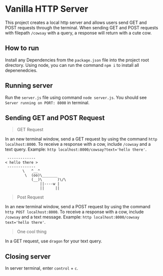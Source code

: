 # Vanilla HTTP Server

This project creates a local http server and allows users send GET and POST requests through the terminal.
When sending GET and POST requests with filepath ```/cowsay``` with a query, a response will return with
a cute cow.

## How to run

Install any Dependencies from the ```package.json``` file into the project root
directory. Using node, you can run the command ```npm i``` to install all
depenenedcies.

## Running server

Run the ```server.js``` file using command ```node server.js```. You should see ```Server running on PORT: 8000``` in terminal.

## Sending GET and POST Request

>GET Request

In an new terminal window, send a GET request by using the command ```http localhost:8000```. To receive a response with a cow, include
```/cowsay``` and a text query. Example: ```http localhost:8000/cowsay?text='hello there'```.
```
 -------------
< hello there >
 -------------
        \   ^__^
         \  (oo)\_______
            (__)\       )\/\
                ||----w |
                ||     ||

```

>Post Request

In an new terminal window, send a POST request by using the command ```http POST localhost:8000```. To receive a response with a cow,
include ```/cowsay``` and a text message. Example: ```http localhost:8000/cowsay text='hello there'```.

>One cool thing

In a GET request, use ```dragon``` for your text query.


## Closing server

In server terminal, enter ```control``` + ```c```.
